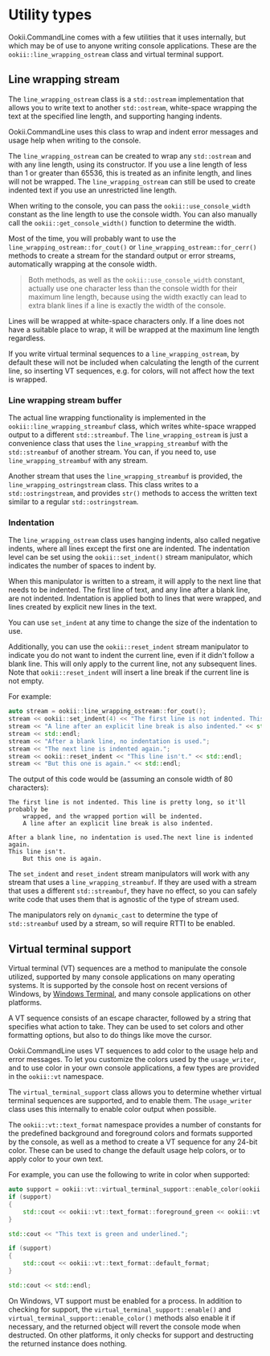 # Utility types

Ookii.CommandLine comes with a few utilities that it uses internally, but which may be of use to
anyone writing console applications. These are the `ookii::line_wrapping_ostream` class and virtual
terminal support.

## Line wrapping stream

The `line_wrapping_ostream` class is a `std::ostream` implementation that allows you to write text
to another `std::ostream`, white-space wrapping the text at the specified line length, and
supporting hanging indents.

Ookii.CommandLine uses this class to wrap and indent error messages and usage help when writing to
the console.

The `line_wrapping_ostream` can be created to wrap any `std::ostream` and with any line length, using
its constructor. If you use a line length of less than 1 or greater than 65536, this is
treated as an infinite length, and lines will not be wrapped. The `line_wrapping_ostream` can still
be used to create indented text if you use an unrestricted line length.

When writing to the console, you can pass the `ookii::use_console_width` constant as the line length
to use the console width. You can also manually call the `ookii::get_console_width()` function to
determine the width.

Most of the time, you will probably want to use the `line_wrapping_ostream::for_cout()` or
`line_wrapping_ostream::for_cerr()` methods to create a stream for the standard output or error
streams, automatically wrapping at the console width.

> Both methods, as well as the `ookii::use_console_width` constant, actually use one character less
> than the console width for their maximum line length, because using the width exactly can lead to
> extra blank lines if a line is exactly the width of the console.

Lines will be wrapped at white-space characters only. If a line does not have a suitable place to
wrap, it will be wrapped at the maximum line length regardless.

If you write virtual terminal sequences to a `line_wrapping_ostream`, by default these will not be
included when calculating the length of the current line, so inserting VT sequences, e.g. for
colors, will not affect how the text is wrapped.

### Line wrapping stream buffer

The actual line wrapping functionality is implemented in the `ookii::line_wrapping_streambuf` class,
which writes white-space wrapped output to a different `std::streambuf`. The `line_wrapping_ostream`
is just a convenience class that uses the `line_wrapping_streambuf` with the `std::streambuf` of
another stream. You can, if you need to, use `line_wrapping_streambuf` with any stream.

Another stream that uses the `line_wrapping_streambuf` is provided, the `line_wrapping_ostringstream`
class. This class writes to a `std::ostringstream`, and provides `str()` methods to access the
written text similar to a regular `std::ostringstream`.

### Indentation

The `line_wrapping_ostream` class uses hanging indents, also called negative indents, where all
lines except the first one are indented. The indentation level can be set using the
`ookii::set_indent()` stream manipulator, which indicates the number of spaces to indent by.

When this manipulator is written to a stream, it will apply to the next line that needs to be
indented. The first line of text, and any line after a blank line, are not indented. Indentation is
applied both to lines that were wrapped, and lines created by explicit new lines in the text.

You can use `set_indent` at any time to change the size of the indentation to use.

Additionally, you can use the `ookii::reset_indent` stream manipulator to indicate you do not want
to indent the current line, even if it didn't follow a blank line. This will only apply to the
current line, not any subsequent lines. Note that `ookii::reset_indent` will insert a line break if
the current line is not empty.

For example:

```c++
auto stream = ookii::line_wrapping_ostream::for_cout();
stream << ookii::set_indent(4) << "The first line is not indented. This line is pretty long, so it'll probably be wrapped, and the wrapped portion will be indented." << std::endl;
stream << "A line after an explicit line break is also indented." << std::endl;
stream << std::endl;
stream << "After a blank line, no indentation is used.";
stream << "The next line is indented again.";
stream << ookii::reset_indent << "This line isn't." << std::endl;
stream << "But this one is again." << std::endl;
```

The output of this code would be (assuming an console width of 80 characters):

```text
The first line is not indented. This line is pretty long, so it'll probably be
    wrapped, and the wrapped portion will be indented.
    A line after an explicit line break is also indented.

After a blank line, no indentation is used.The next line is indented again.
This line isn't.
    But this one is again.
```

The `set_indent` and `reset_indent` stream manipulators will work with any stream that uses a
`line_wrapping_streambuf`. If they are used with a stream that uses a different `std::streambuf`,
they have no effect, so you can safely write code that uses them that is agnostic of the type of
stream used.

The  manipulators rely on `dynamic_cast` to determine the type of `std::streambuf` used by a stream,
so will require RTTI to be enabled.

## Virtual terminal support

Virtual terminal (VT) sequences are a method to manipulate the console utilized, supported by many
console applications on many operating systems. It is supported by the console host on recent
versions of Windows, by [Windows Terminal](https://learn.microsoft.com/windows/terminal/install),
and many console applications on other platforms.

A VT sequence consists of an escape character, followed by a string that specifies what action to
take. They can be used to set colors and other formatting options, but also to do things like move
the cursor.

Ookii.CommandLine uses VT sequences to add color to the usage help and error messages. To let you
customize the colors used by the `usage_writer`, and to use color in your own console
applications, a few types are provided in the `ookii::vt` namespace.

The `virtual_terminal_support` class allows you to determine whether virtual terminal sequences are
supported, and to enable them. The `usage_writer` class uses this internally to enable color output
when possible.

The `ookii::vt::text_format` namespace provides a number of constants for the predefined background
and foreground colors and formats supported by the console, as well as a method to create a VT
sequence for any 24-bit color. These can be used to change the default usage help colors, or to
apply color to your own text.

For example, you can use the following to write in color when supported:

```c++
auto support = ookii::vt::virtual_terminal_support::enable_color(ookii::standard_stream::output);
if (support)
{
    std::cout << ookii::vt::text_format::foreground_green << ookii::vt::text_format::underline;
}

std::cout << "This text is green and underlined.";

if (support)
{
    std::cout << ookii::vt::text_format::default_format;
}

std::cout << std::endl;
```

On Windows, VT support must be enabled for a process. In addition to checking for support, the
`virtual_terminal_support::enable()` and `virtual_terminal_support::enable_color()` methods also
enable it if necessary, and the returned object will revert the console mode when destructed. On
other platforms, it only checks for support and destructing the returned instance does nothing.
